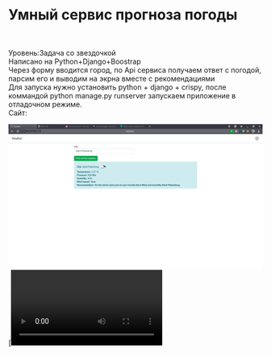 <h1>Умный сервис прогноза погоды</h1><br>
<p>Уровень:Задача со звездочкой<br>
Написано на Python+Django+Boostrap<br>
Через форму вводится город, по Api сервиса получаем ответ с погодой, парсим его и выводим на экрна вместе с рекомендациями<br>
Для запуска нужно установить python + django + crispy, после коммандой python manage.py runserver запускаем приложение в отладочном режиме.<br>
Сайт:<br></p>
  
![Image alt](https://github.com/kirrilf/weatherApp/blob/master/Снимок%20экрана%20от%202020-04-15%2013-01-39.png)
[![Watch the video](https://github.com/kirrilf/weatherApp/blob/master/Weather.mp4)
